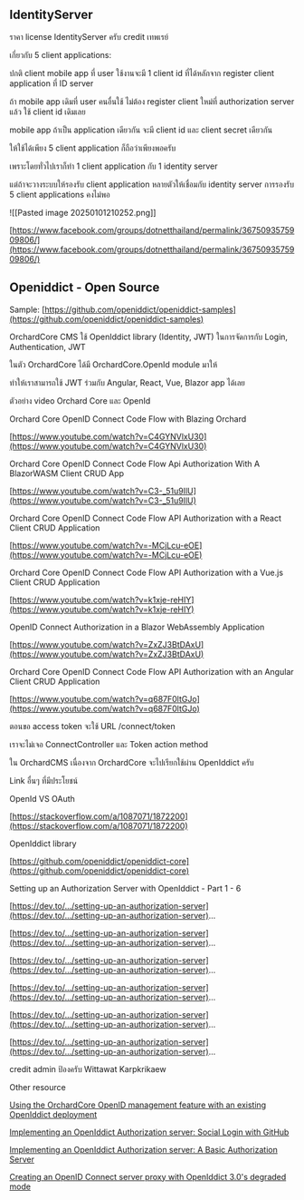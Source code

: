 
## IdentityServer

ราคา license IdentityServer ครับ credit เทพเรย์

เกี่ยวกับ 5 client applications:

ปกติ client mobile app ที่ user ใช้งานจะมี 1 client id ที่ได้หลักจาก register client application ที่ ID server

ถ้า mobile app เดิมที่ user คนอื่นใช้ ไม่ต้อง register client ใหม่ที่ authorization server แล้ว ใช้ client id เดิมเลย

mobile app ถ้าเป็น application เดียวกัน จะมี client id และ client secret เดียวกัน

ให้ใช้ได้เพียง 5 client application ก็ถือว่าเพียงพอครับ

เพราะโดยทั่วไปเราก็ทำ 1 client application กับ 1 identity server

แต่ถ้าจะวางระบบให้รองรับ client application หลายตัวให้เชื่อมกับ identity server การรองรับ 5 client applications คงไม่พอ

![[Pasted image 20250101210252.png]]

[https://www.facebook.com/groups/dotnetthailand/permalink/3675093575909806/](https://www.facebook.com/groups/dotnetthailand/permalink/3675093575909806/)

## Openiddict - Open Source

Sample: [https://github.com/openiddict/openiddict-samples](https://github.com/openiddict/openiddict-samples)

OrchardCore CMS ใช้ OpenIddict library (Identity, JWT) ในการจัดการกับ Login, Authentication, JWT

ในตัว OrchardCore ได้มี OrchardCore.OpenId module มาให้

ทำให้เราสามารถใช้ JWT ร่วมกับ Angular, React, Vue, Blazor app ได้เลย

ตัวอย่าง video Orchard Core และ OpenId

Orchard Core OpenID Connect Code Flow with Blazing Orchard

[](https://www.youtube.com/watch?v=C4GYNVlxU30&fbclid=IwAR2sw4yXmS3jBS3rtazBpBwIhspM9B3BsR7kv8aeVKQ5vLcoiSJZhEdy3wY)[https://www.youtube.com/watch?v=C4GYNVlxU30](https://www.youtube.com/watch?v=C4GYNVlxU30)

Orchard Core OpenID Connect Code Flow Api Authorization With A BlazorWASM Client CRUD App

[](https://l.facebook.com/l.php?u=https%3A%2F%2Fwww.youtube.com%2Fwatch%3Fv%3DC3-_51u9IlU%26fbclid%3DIwAR2zrf3fQJ_8PpGoqT2q8CkjZ-_GFCWJxZQwyCYWAAaqTDHyz-lg2R6Eqys&h=AT08pYuDCg0oa-OIofGYDs2JyMJuAHNiE6D9xzB2RWLAtvyoNLvrD8qDaQjl3vrsB0JUhYDewnWEPPKP17LhYqevIC6Cra3k2y1LLRybMQpihqUNjoN7Q_9ljxq8zlzlVyng1fg1XzXglH5FAQ&__tn__=-UK-R&c%5B0%5D=AT0L-kMHTHpVkFTZD5zU3xo9_T50Wh9t2tppyh9lv0SYzKLp07zHLZLHEYeTzcwzYGwuuT2eeYjGGV0eME_lLy_WAe4ZaKEYdu1_hGQPAcab-vRrJm4-nytxmA4qfewxc8dmM_IUUCZMwEoAADlG-oVqNvQHJZUoOG4zI-JpIy1nWdc)[https://www.youtube.com/watch?v=C3-_51u9IlU](https://www.youtube.com/watch?v=C3-_51u9IlU)

Orchard Core OpenID Connect Code Flow API Authorization with a React Client CRUD Application

[](https://l.facebook.com/l.php?u=https%3A%2F%2Fwww.youtube.com%2Fwatch%3Fv%3D-MCjLcu-eOE%26fbclid%3DIwAR29WHwKtfYWyOPrISJN3aXkOiQVX-q5hihURrdCBek2-cPV0wMyWw_Uzpo&h=AT1toZhMj5Mr8FYsUAg-hfZ4kHwy75eKdnveKM6kv_jzBvgCMBwVpV8VjodlsvFP175g5C0Okn2bsoufbXaV7T3cHZK2TAcNfQwAofOhAZj4n3HAP7dcsWqSuxwEvU_-pwmsNU5Ai_xyHRTGeg&__tn__=-UK-R&c%5B0%5D=AT0L-kMHTHpVkFTZD5zU3xo9_T50Wh9t2tppyh9lv0SYzKLp07zHLZLHEYeTzcwzYGwuuT2eeYjGGV0eME_lLy_WAe4ZaKEYdu1_hGQPAcab-vRrJm4-nytxmA4qfewxc8dmM_IUUCZMwEoAADlG-oVqNvQHJZUoOG4zI-JpIy1nWdc)[https://www.youtube.com/watch?v=-MCjLcu-eOE](https://www.youtube.com/watch?v=-MCjLcu-eOE)

Orchard Core OpenID Connect Code Flow API Authorization with a Vue.js Client CRUD Application

[](https://www.youtube.com/watch?v=k1xje-reHIY&fbclid=IwAR35VJCU9Q_BvaZM8KgrubIAS5Y3wfeSCozse-_NlfhoF_g0UpkItlDr0r4)[https://www.youtube.com/watch?v=k1xje-reHIY](https://www.youtube.com/watch?v=k1xje-reHIY)

OpenID Connect Authorization in a Blazor WebAssembly Application

[](https://www.youtube.com/watch?v=ZxZJ3BtDAxU&fbclid=IwAR1Q9hhcGMJY2Lq1WmaJQ9JO-Xo74KFhDZYrD_FGT_60wUgXdd6e3VmObP4)[https://www.youtube.com/watch?v=ZxZJ3BtDAxU](https://www.youtube.com/watch?v=ZxZJ3BtDAxU)

Orchard Core OpenID Connect Code Flow API Authorization with an Angular Client CRUD Application

[](https://www.youtube.com/watch?v=q687F0ltGJo&fbclid=IwAR1Hx5lbKHOt_lvuOMgpDgUAs1lzqmdkZ2ZZ_Zl5VI2xiVKt65H-KvBo5Vc)[https://www.youtube.com/watch?v=q687F0ltGJo](https://www.youtube.com/watch?v=q687F0ltGJo)

ตอนขอ access token จะใช้ URL /connect/token

เราจะไม่เจอ ConnectController และ Token action method

ใน OrchardCMS เนื่องจาก OrchardCore จะไปเรียกใช้ผ่าน OpenIddict ครับ

Link อื่นๆ ที่มีประโยชน์

OpenId VS OAuth

[](https://l.facebook.com/l.php?u=https%3A%2F%2Fstackoverflow.com%2Fa%2F1087071%2F1872200%3Ffbclid%3DIwAR2zrf3fQJ_8PpGoqT2q8CkjZ-_GFCWJxZQwyCYWAAaqTDHyz-lg2R6Eqys&h=AT1jshbZUOBxO4Mb3Vp3yjZddD2ulEj1MrOc2PufUBj_zoIPkxaFs98X4F2fFcWjAsrjeuc4mMeJuD1tQznrNA9se8BDmfPu9MakB9z3aMioO99Ih65CIVq9R7Q_U0k3_pNAkbMmdjglRYUEYw&__tn__=-UK-R&c%5B0%5D=AT0L-kMHTHpVkFTZD5zU3xo9_T50Wh9t2tppyh9lv0SYzKLp07zHLZLHEYeTzcwzYGwuuT2eeYjGGV0eME_lLy_WAe4ZaKEYdu1_hGQPAcab-vRrJm4-nytxmA4qfewxc8dmM_IUUCZMwEoAADlG-oVqNvQHJZUoOG4zI-JpIy1nWdc)[https://stackoverflow.com/a/1087071/1872200](https://stackoverflow.com/a/1087071/1872200)

OpenIddict library

[](https://github.com/openiddict/openiddict-core?fbclid=IwAR1P2ul4JifgsCTOVF1u74Huk-4DAONoW80OgESjflDuhS3G-MLRrCpumf4)[https://github.com/openiddict/openiddict-core](https://github.com/openiddict/openiddict-core)

Setting up an Authorization Server with OpenIddict - Part 1 - 6

[](https://dev.to/robinvanderknaap/setting-up-an-authorization-server-with-openiddict-part-i-introduction-4jid?fbclid=IwAR29WHwKtfYWyOPrISJN3aXkOiQVX-q5hihURrdCBek2-cPV0wMyWw_Uzpo)[https://dev.to/.../setting-up-an-authorization-server](https://dev.to/.../setting-up-an-authorization-server)...

[](https://dev.to/robinvanderknaap/setting-up-an-authorization-server-with-openiddict-part-ii-create-aspnet-project-4949?fbclid=IwAR1_TBHYQLXbIaOIne3EiqCvOTNgNJzMCzx-f_B-ZEw6cy5fiEm_IZH4k7c)[https://dev.to/.../setting-up-an-authorization-server](https://dev.to/.../setting-up-an-authorization-server)...

[](https://dev.to/robinvanderknaap/setting-up-an-authorization-server-with-openiddict-part-iii-client-credentials-flow-55lp?fbclid=IwAR2O5SgB4BaA4wLwRsx2kNUoUACP0XqDOmnpMC42ReSOb26OJ-m3ImX1c2E)[https://dev.to/.../setting-up-an-authorization-server](https://dev.to/.../setting-up-an-authorization-server)...

[](https://dev.to/robinvanderknaap/setting-up-an-authorization-server-with-openiddict-part-iv-authorization-code-flow-3eh8?fbclid=IwAR0jLDgpiafp50Oe1EIjncV-A7RsigIxWRO4iG6J8pYpYY1mf16Sdv8r4gs)[https://dev.to/.../setting-up-an-authorization-server](https://dev.to/.../setting-up-an-authorization-server)...

[](https://dev.to/robinvanderknaap/setting-up-an-authorization-server-with-openiddict-part-v-openid-connect-a8j?fbclid=IwAR2jYkNffApAoI32iFusCAQa-4lhVgXS_AydjL5V_q2-RZz9bk22DqpcnpU)[https://dev.to/.../setting-up-an-authorization-server](https://dev.to/.../setting-up-an-authorization-server)...

[](https://dev.to/robinvanderknaap/setting-up-an-authorization-server-with-openiddict-part-vi-refresh-tokens-5669?fbclid=IwAR3g6oJZ2LEyHdgA33z12x2yXPJQm_DXllbbaYu5nNT4JQyAxyFIdtNwpRY)[https://dev.to/.../setting-up-an-authorization-server](https://dev.to/.../setting-up-an-authorization-server)...

credit admin ป้องครับ Wittawat Karpkrikaew

Other resource

[Using the OrchardCore OpenID management feature with an existing OpenIddict deployment](https://kevinchalet.com/2020/10/03/using-the-orchardcore-openid-management-feature-with-an-existing-openiddict-deployment/)

[Implementing an OpenIddict Authorization server: Social Login with GitHub](https://www.jerriepelser.com/blog/implementing-openiddict-authorization-server-part-2/)

[Implementing an OpenIddict Authorization server: A Basic Authorization Server](https://www.jerriepelser.com/blog/implementing-openiddict-authorization-server-part-1)

[Creating an OpenID Connect server proxy with OpenIddict 3.0's degraded mode](https://kevinchalet.com/2020/02/18/creating-an-openid-connect-server-proxy-with-openiddict-3-0-s-degraded-mode/?fbclid=IwAR1XnLTNeBi5cFEhcNRHOgNt8d1LwzL753GHFcbxoyocb_mmxvkqlWQnb5Q)
